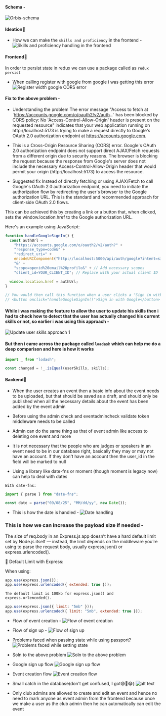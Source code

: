 #### Schema -
![Orbis-schema](https://github.com/user-attachments/assets/347d5ad0-4b98-444c-adac-6739aaa5d243)

#### Ideation🧠

- How we can make the `skills and proficiency` in the frontend -
  ![Skills and proficiency handling in the frontend](./images/image1.png)

#### Frontend🥚

In order to persist state in redux we can use a package called as `redux persist`

- When calling register with google from google i was getting this error
  ![Register width google CORS error](./images/image7.png)

#### Fix to the above problem -

- Understanding the problem
  The error message "Access to fetch at 'https://accounts.google.com/o/oauth2/v2/auth...' has been blocked by CORS policy: No 'Access-Control-Allow-Origin' header is present on the requested resource" indicates that your web application running on http://localhost:5173 is trying to make a request directly to Google's OAuth 2.0 authorization endpoint at https://accounts.google.com.

- This is a Cross-Origin Resource Sharing (CORS) error. Google's OAuth 2.0 authorization endpoint does not support direct AJAX/Fetch requests from a different origin due to security reasons. The browser is blocking the request because the response from Google's server does not include the necessary Access-Control-Allow-Origin header that would permit your origin (http://localhost:5173) to access the resource.

- Suggested fix
  Instead of directly fetching or using AJAX/Fetch to call Google's OAuth 2.0 authorization endpoint, you need to initiate the authorization flow by redirecting the user's browser to the Google authorization URL. This is the standard and recommended approach for client-side OAuth 2.0 flows.

This can be achieved this by creating a link or a button that, when clicked, sets the window.location.href to the Google authorization URL.

Here's an example using JavaScript:

```js
function handleGoogleSignIn() {
  const authUrl =
    "https://accounts.google.com/o/oauth2/v2/auth?" +
    "response_type=code&" +
    "redirect_uri=" +
    encodeURIComponent("http://localhost:5000/api/auth/google?intent=signup") +
    "&" +
    "scope=openid%20email%20profile&" + // Add necessary scopes
    "client_id=YOUR_CLIENT_ID"; // Replace with your actual client ID

  window.location.href = authUrl;
}

// You would then call this function when a user clicks a "Sign in with Google" button, for example:
// <button onclick="handleGoogleSignIn()">Sign in with Google</button>
```

#### While i was making the feature to allow the user to update his skills then i had to check how to detect that the user has actually changed his current skills or not, so earlier i was using this approach -

![Update user skills approach 1](./images/image9.png)

#### But then i came across the package called `loadash` which can help me do a deep comparison and here is how it works

```js
import _ from "lodash";

const changed = !_.isEqual(userSkills, skills);
```

#### Backend🐣

- When the user creates an event then a basic info about the event needs to be uploaded, but that should be saved as a draft, and should only be published when all the necessary details about the event has been added by the event admin

- Before using the admin check and eventadmincheck validate token middleware needs to be called

- Admin can do the same thing as that of event admin like access to deleting one event and more

- It is not necessary that the people who are judges or speakers in an event need to be in our database right, basically they may or may not have an account. If they don't have an account then the user_id in the field will be marked to null

- Using a library like date-fns or moment (though moment is legacy now) can help to deal with dates

`With date-fns:`

```js
import { parse } from "date-fns";

const date = parse("09/08/25", "MM/dd/yy", new Date());
```

- This is how the date is handled -
  ![Date handling](./images/image2.png)

### This is how we can increase the payload size if needed -

The size of req.body in an Express.js app doesn’t have a hard default limit set by Node.js itself — instead, the limit depends on the middleware you’re using to parse the request body, usually express.json() or express.urlencoded().

🔹 Default Limit with Express:

When using:

```js
app.use(express.json());
app.use(express.urlencoded({ extended: true }));
```

`The default limit is 100kb for express.json() and express.urlencoded().`

```js
app.use(express.json({ limit: "5mb" }));
app.use(express.urlencoded({ limit: "5mb", extended: true }));
```

- Flow of event creation -
  ![Flow of event creation](./images/image3.png)

- Flow of sign up -
  ![Flow of sign up](./images/image4.png)

- Problems faced when passing state while using passport?
  ![Problems faced while setting state](./images/image5.png)

- Soln to the above problem
  ![Soln to the above problem](./images/image6.png)

- Google sign up flow
  ![Google sign up flow](./images/image8.png)

- Event creation flow
  ![Event creation flow](./images/image10.png)

- Small catch in the database(don't get confused, I got😅🐣😂)
  ![alt text](./images/image11.png)

- Only club admins are allowed to create and edit an event and hence no need to mark anyone as event admin from the frontend because once we make a user as the club admin then he can automatically can edit the event
